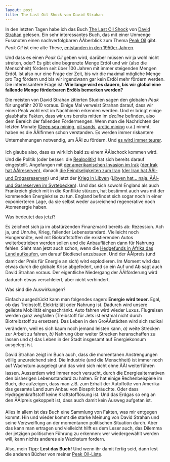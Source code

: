 ```yaml
---
layout: post
title: The Last Oil Shock von David Strahan
---
```

In den letzten Tagen habe ich das Buch [The Last Oil Shock][1] von [David Strahan][2] gelesen. Ein sehr interessantes Buch, das mit einer Unmenge Fussnoten einen nachverfolgbaren ÃÂberblick zum Thema [Peak Oil][3] gibt. *Peak Oil* ist eine alte These, [entstanden in den 1950er Jahren][16].

Und dass es einen *Peak Oil* geben wird, darüber müssen wir ja wohl nicht streiten, oder? Es gibt eine begrenzte Menge Erdöl und wir (also die Menschheit) fördern seit über 100 Jahren mit immer steigenden Mengen Erdöl. Ist also nur eine Frage der Zeit, bis wir die maximal mögliche Menge pro Tag fördern und bis wir irgendwann gar kein Erdöl mehr fördern werden. Die interessantere Frage ist: **Wie lange wird es dauern, bis wir global eine fallende Menge förderbaren Erdöls bemerken werden?**

Die meisten von David Strahan zitierten Studien sagen den globalen *Peak* für ungefähr 2010 voraus. Einige Mal verweist Strahan darauf, dass wir einen Peak wohl erst im Nachhinein erkennen werden. Und er bringt einige glaubhafte Fakten, dass wir uns bereits mitten im *decline* befinden, also dem Bereich der fallenden Fördermengen. Wenn man die Nachrichten der letzten Monate ([Deep sea mining][4], [oil sands][5], [arctic mining][6] u.a.) nimmt, haben es die ÃÂlfirmen schon verstanden. Es werden immer riskantere Unternehmungen notwendig, um ÃÂl zu fördern. Und [es wird immer teurer][7].

Ich glaube also, dass es wirklich bald zu einem ÃÂlschock kommen wird. Und die Politik (oder besser: die [Realpolitik][8]) hat sich bereits darauf eingestellt. Angefangen mit [der amerikanischen Invasion im Irak][9] ([der Irak hat ÃÂlreserven][12]), danach [die Feindseligkeiten zum Iran][10] ([der Iran hat ÃÂl- und Erdgasreserven][13]) und jetzt der [Krieg in Libyen][11] ([Libyen hat... naja, ÃÂl- und Gasreserven im Syrtebecken][14]). Und das sich sowohl England als auch Frankreich gleich mit in die Konflikte stürzen, hat bestimmt auch was mit der kommenden Energiekrise zu tun. England befindet sich sogar noch in einer exponierteren Lage, da sie selbst weder ausreichend regenerative noch Atomenergie haben.

Was bedeutet das jetzt?

Es zeichnet sich ja im abstürzenden Finanzmarkt bereits ab: Rezession. Ach ja, und Unruhe, Krieg, fallender Lebensstandard. Vielleicht noch Hungersnöte, weil mit Biokraftstoffen die existierenden Autos weiterbetrieben werden sollen und die Anbauflächen dann für Nahrung fehlen. Sieht man jetzt auch schon, wenn die [Hedgefunds in Afrika das Land aufkaufen][15], um darauf Biodiesel anzubauen. Und der ÃÂlpreis (und damit der Preis für Energie an sich) wird explodieren. Im Moment wird das etwas durch die globale Krise abgefedert, und so ein Auf und Ab sagt auch David Strahan voraus. Der eigentliche Niedergang der ÃÂlförderung wird dadurch etwas verschleiert, aber nicht verhindert.

Was sind die Auswirkungen?

Einfach ausgedrückt kann man folgendes sagen: **Energie wird teuer.** Egal, ob das Treibstoff, Elektrizität oder Nahrung ist. Dadurch wird unsere geliebte Mobilität eingeschränkt. Auto fahren wird wieder Luxus. Flugreisen werden ganz wegfallen (Treibstoff für Jets ist erstmal nicht durch Biotreibstoff zu ersetzen). Das Leben in den GroÃÂstädten wird sich radikal verändern, weil es sich kaum noch jemand leisten kann, *a)* weite Strecken zur Arbeit zu fahren, *b)* Nahrung über weiter Strecken heranschaffen zu lassen und *c)* das Leben in der Stadt insgesamt auf Energiekonsum ausgelegt ist.

David Strahan zeigt im Buch auch, dass die momentanen Anstrengungen völlig unzureichend sind. Die Industrie (und die Menschheit) ist immer noch auf Wachstum ausgelegt und das wird sich nicht ohne ÃÂl weiterführen lassen. Ausserdem wird immer noch versucht, durch die Energiealternativen den bisherigen Lebensstandard zu halten. Er hat einige Rechenbeispiele im Buch, die aufzeigen, dass man z.B. zum Erhalt der Autoflotte von Amerika das gesamte Land zum Anbau von Biosprit bräuchte. Oder dass Hydrogenkraftstoff keine Kraftstofflösung ist. Und das Erdgas so eng an den ÃÂlpreis gekoppelt ist, dass auch damit kein Ausweg aufgetan ist.

Alles in allem ist das Buch eine Sammlung von Fakten, was mir entgegen kommt. Hin und wieder kommt die starke Meinung von David Strahan und seine Verzweiflung an der momentanen politischen Situation durch. Aber das kann man ertragen und vielleicht hilft es dem Leser auch, das Dilemma der jetzigen politischen Führung zu erkennen: wer wiedergewählt werden will, kann nichts anderes als Wachstum fordern.

Also, mein Tipp: **Lest das Buch!** Und wenn ihr damit fertig seid, dann lest die anderen Bücher von meiner [Peak Oil-Liste][17].


[1]: http://www.amazon.de/Last-Oil-Shock-Extinction-ebook/dp/B004ZKVF96/kopisde-21
[2]: http://davidstrahan.com/
[3]: http://en.wikipedia.org/wiki/Peak_oil
[4]: http://en.wikipedia.org/wiki/Deep_sea_mining
[5]: http://en.wikipedia.org/wiki/Oil_sands
[6]: http://en.wikipedia.org/wiki/Petroleum_exploration_in_the_Arctic
[7]: http://oil-price.net/
[8]: http://de.wikipedia.org/wiki/Realpolitik
[9]: http://de.wikipedia.org/wiki/Irakkrieg
[10]: http://www.faz.net/artikel/C31315/amerika-let-s-bomb-iran-30110113.html
[11]: http://www.hintergrund.de/201105021526/politik/welt/der-krieg-gegen-libyen-und-die-rekolonialisierung-afrikas.html
[12]: http://de.wikipedia.org/wiki/Irak#Bodensch.C3.A4tze.2FBergbau
[13]: http://de.wikipedia.org/wiki/Iran#Erd.C3.B6l
[14]: http://derstandard.at/1313025017156/Erdoel---Lebenssaft-der-libyschen-Wirtschaft
[15]: http://www.thestar.com/news/world/article/1006002--is-greed-fuelling-the-land-grab-in-africa
[16]: http://de.wikipedia.org/wiki/Globales_%C3%96lf%C3%B6rdermaximum
[17]: http://www.amazon.de/registry/wishlist/17SLRM3LBGUZY/
